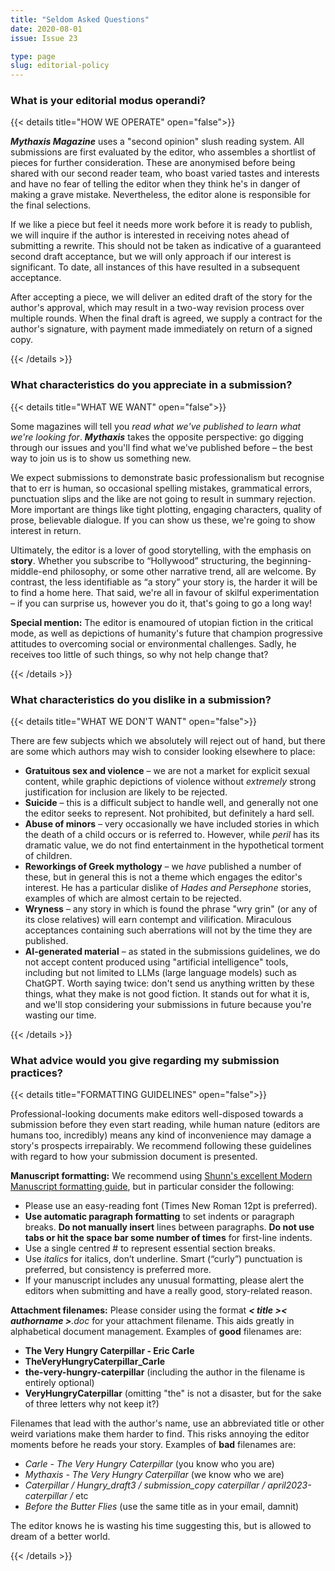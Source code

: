 ```yaml
---
title: "Seldom Asked Questions"
date: 2020-08-01
issue: Issue 23

type: page
slug: editorial-policy
---
```


### What is your editorial modus operandi?

{{< details title="HOW WE OPERATE" open="false">}}

***Mythaxis Magazine*** uses a "second opinion" slush reading system. All submissions are first evaluated by the editor, who assembles a shortlist of pieces for further consideration. These are anonymised before being shared with our second reader team, who boast varied tastes and interests and have no fear of telling the editor when they think he's in danger of making a grave mistake. Nevertheless, the editor alone is responsible for the final selections.

If we like a piece but feel it needs more work before it is ready to publish, we will inquire if the author is interested in receiving notes ahead of submitting a rewrite. This should not be taken as indicative of a guaranteed second draft acceptance, but we will only approach if our interest is significant. To date, all instances of this have resulted in a subsequent acceptance.

After accepting a piece, we will deliver an edited draft of the story for the author's approval, which may result in a two-way revision process over multiple rounds. When the final draft is agreed, we supply a contract for the author's signature, with payment made immediately on return of a signed copy.

{{< /details >}}


### What characteristics do you appreciate in a submission?

{{< details title="WHAT WE WANT" open="false">}}

Some magazines will tell you *read what we've published to learn what we're looking for*. ***Mythaxis*** takes the opposite perspective: go digging through our issues and you'll find what we've published before – the best way to join us is to show us something new.

We expect submissions to demonstrate basic professionalism but recognise that to err is human, so occasional spelling mistakes, grammatical errors, punctuation slips and the like are not going to result in summary rejection. More important are things like tight plotting, engaging characters, quality of prose, believable dialogue. If you can show us these, we're going to show interest in return.

Ultimately, the editor is a lover of good storytelling, with the emphasis on **story**. Whether you subscribe to “Hollywood” structuring, the beginning-middle-end philosophy, or some other narrative trend, all are welcome. By contrast, the less identifiable as “a story” your story is, the harder it will be to find a home here. That said, we're all in favour of skilful experimentation – if you can surprise us, however you do it, that's going to go a long way!

**Special mention:** The editor is enamoured of utopian fiction in the critical mode, as well as depictions of humanity's future that champion progressive attitudes to overcoming social or environmental challenges. Sadly, he receives too little of such things, so why not help change that?

{{< /details >}}


### What characteristics do you dislike in a submission?

{{< details title="WHAT WE DON'T WANT" open="false">}}

There are few subjects which we absolutely will reject out of hand, but there are some which authors may wish to consider looking elsewhere to place:

* **Gratuitous sex and violence** – we are not a market for explicit sexual content, while graphic depictions of violence without *extremely* strong justification for inclusion are likely to be rejected.
* **Suicide** – this is a difficult subject to handle well, and generally not one the editor seeks to represent. Not prohibited, but definitely a hard sell.
* **Abuse of minors** – very occasionally we have included stories in which the death of a child occurs or is referred to. However, while *peril* has its dramatic value, we do not find entertainment in the hypothetical torment of children.
* **Reworkings of Greek mythology** – we *have* published a number of these, but in general this is not a theme which engages the editor's interest. He has a particular dislike of *Hades and Persephone* stories, examples of which are almost certain to be rejected.
* **Wryness** – any story in which is found the phrase "wry grin" (or any of its close relatives) will earn contempt and vilification. Miraculous acceptances containing such aberrations will not by the time they are published.
* **AI-generated material** – as stated in the submissions guidelines, we do not accept content produced using "artificial intelligence" tools, including but not limited to LLMs (large language models) such as ChatGPT. Worth saying twice: don't send us anything written by these things, what they make is not good fiction. It stands out for what it is, and we'll stop considering your submissions in future because you're wasting our time.

{{< /details >}}


### What advice would you give regarding my submission practices?

{{< details title="FORMATTING GUIDELINES" open="false">}}

Professional-looking documents make editors well-disposed towards a submission before they even start reading, while human nature (editors are humans too, incredibly) means any kind of inconvenience may damage a story's prospects irrepairably. We recommend following these guidelines with regard to how your submission document is presented.

**Manuscript formatting:** We recommend using [Shunn's excellent Modern Manuscript formatting guide](https://www.shunn.net/format/story/), but in particular consider the following:

- Please use an easy-reading font (Times New Roman 12pt is preferred).
- **Use automatic paragraph formatting** to set indents or paragraph breaks. **Do not manually insert** lines between paragraphs. **Do not use tabs or hit the space bar some number of times** for first-line indents.
- Use a single centred # to represent essential section breaks.
- Use *italics* for italics, don’t underline. Smart (“curly”) punctuation is preferred, but consistency is preferred more.
- If your manuscript includes any unusual formatting, please alert the editors when submitting and have a really good, story-related reason.

**Attachment filenames:** Please consider using the format ***< title >< authorname >**.doc* for your attachment filename. This aids greatly in alphabetical document management. Examples of **good** filenames are:

- **The Very Hungry Caterpillar - Eric Carle**
- **TheVeryHungryCaterpillar_Carle**
- **the-very-hungry-caterpillar** (including the author in the filename is entirely optional)
- **VeryHungryCaterpillar** (omitting "the" is not a disaster, but for the sake of three letters why not keep it?)

Filenames that lead with the author's name, use an abbreviated title or other weird variations make them harder to find. This risks annoying the editor moments before he reads your story. Examples of **bad** filenames are:

- *Carle - The Very Hungry Caterpillar* (you know who you are)
- *Mythaxis - The Very Hungry Caterpillar* (we know who we are)
- *Caterpillar / Hungry_draft3 / submission_copy caterpillar / april2023-caterpillar /* etc
- *Before the Butter Flies* (use the same title as in your email, damnit)

The editor knows he is wasting his time suggesting this, but is allowed to dream of a better world.

{{< /details >}}
